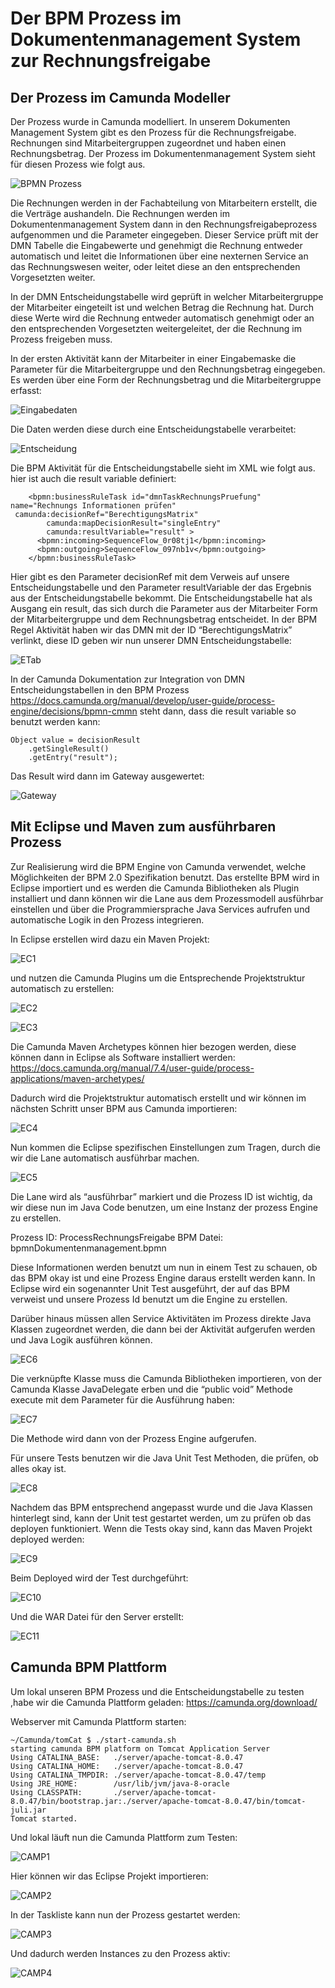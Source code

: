 # Der BPM Prozess im Dokumentenmanagement System zur Rechnungsfreigabe

## Der Prozess im Camunda Modeller

Der Prozess wurde in Camunda modelliert.
In unserem Dokumenten Management System gibt es den Prozess für die Rechnungsfreigabe.
Rechnungen sind Mitarbeitergruppen zugeordnet und haben einen Rechnungsbetrag.
Der Prozess im Dokumentenmanagement System sieht für diesen Prozess wie folgt aus.

![BPMN Prozess](https://lh6.googleusercontent.com/9wuYTo9RGWv4L_YIIYld_keVKktLVVGOjDwLdBsGm24R4QrRIYpOLUd_nSCjNYB3k-QAj_b0ZYTPXbgw35PkseGmbfFBk0jULfzZKhpQkMzqY0wqXmpgelbChCciVTT_QIHRPK6_)

Die Rechnungen werden in der Fachabteilung von Mitarbeitern erstellt, die die Verträge aushandeln.
Die Rechnungen werden im Dokumentenmanagement System dann in den Rechnungsfreigabeprozess aufgenommen und die Parameter eingegeben. 
Dieser Service prüft mit der DMN Tabelle die Eingabewerte und genehmigt die Rechnung entweder automatisch und leitet die Informationen über eine nexternen Service an das Rechnungswesen weiter, oder leitet diese an den entsprechenden Vorgesetzten weiter.


In der DMN Entscheidungstabelle wird geprüft in welcher Mitarbeitergruppe der Mitarbeiter eingeteilt ist und welchen Betrag die Rechnung hat.
Durch diese Werte wird die Rechnung entweder automatisch genehmigt oder an den entsprechenden Vorgesetzten weitergeleitet, der die Rechnung im Prozess freigeben muss.



In der ersten Aktivität kann der Mitarbeiter in einer Eingabemaske die Parameter für die Mitarbeitergruppe und den Rechnungsbetrag eingegeben.
Es werden über eine Form der Rechnungsbetrag und die Mitarbeitergruppe erfasst:

![Eingabedaten](https://lh6.googleusercontent.com/P61YSwPs15HxTZSYxo-UQhMfgyxjIIEix509KAdVLXTUwJiITCKfOdMOsJc7mDzG_v8yqgVfl96WztXLN6Vm_z5ED0HIfX-I2jdf-B9Hal4tgOk4zRziS3BdpLsYVMg4HXocRQ94)

Die Daten werden diese durch eine Entscheidungstabelle verarbeitet:

![Entscheidung](https://lh5.googleusercontent.com/JpDQ1Qo302k516K4B-4flxTWRmhj6eZ1JH2NhD-oI6LSjSMeeLRCgf_1XSMQVUMyxSsPMK1ObLLw6FrgG8QcUBPiM2bYczGohtGjvGcG-aqc-s-xfj9EXMETxWfmSQUpOZNW7gPT)


Die BPM Aktivität für die Entscheidungstabelle sieht im XML wie folgt aus.
hier ist auch die result variable definiert:
```
    <bpmn:businessRuleTask id="dmnTaskRechnungsPruefung" name="Rechnungs Informationen prüfen" 
 camunda:decisionRef="BerechtigungsMatrix"
        camunda:mapDecisionResult="singleEntry"
        camunda:resultVariable="result" >
      <bpmn:incoming>SequenceFlow_0r08tj1</bpmn:incoming>
      <bpmn:outgoing>SequenceFlow_097nb1v</bpmn:outgoing>
    </bpmn:businessRuleTask>
```
Hier gibt es den Parameter decisionRef mit dem Verweis auf unsere Entscheidungstabelle und den Parameter resultVariable der das Ergebnis aus der Entscheidungstabelle bekommt.
Die Entscheidungstabelle hat als Ausgang ein result, das sich durch die Parameter aus der Mitarbeiter Form der Mitarbeitergruppe und dem Rechnungsbetrag entscheidet.
In der BPM Regel Aktivität haben wir das DMN mit der ID “BerechtigungsMatrix” verlinkt, diese ID geben wir nun unserer DMN Entscheidungstabelle:

![ETab](https://lh4.googleusercontent.com/Mqkn2indEdQOEc7-FsDjwqiEu4CYIdc1FMjFg5ANC48Q8hqmFHSV3O4gQC0NnGJ_ObSDE0mdjwYFNrjypIT6CICpiefyM2qsnb7GO_p9hJtrOBopTsQNNWIQug6TTOLilVuYCAD3)

In der Camunda Dokumentation zur Integration von DMN Entscheidungstabellen in den BPM Prozess
https://docs.camunda.org/manual/develop/user-guide/process-engine/decisions/bpmn-cmmn
steht dann, dass die result variable so benutzt werden kann:
```
Object value = decisionResult
  	.getSingleResult()
  	.getEntry("result");
```
Das Result wird dann im Gateway ausgewertet:

![Gateway](https://lh5.googleusercontent.com/mgh-Nqz17JsSVZ_d8to5dhqJzyeSo2URDKWjqLaDKaAexXmKpJ8CwheuxDMV8OoZ6B_9ytxbKKCQfK28vLG-forPdAH83Wtmj1WfUGXPXEfo0WuSrUSnFwL9BidP0sDygiDUEuwV)



## Mit Eclipse und Maven zum ausführbaren Prozess

Zur Realisierung wird die BPM Engine von Camunda verwendet, welche Möglichkeiten der BPM 2.0 Spezifikation benutzt. Das erstellte BPM wird in Eclipse importiert und es werden die Camunda Bibliotheken als Plugin installiert und dann können wir die Lane aus dem Prozessmodell ausführbar einstellen und über die Programmiersprache Java Services aufrufen und automatische Logik in den Prozess integrieren.

In Eclipse erstellen wird dazu ein Maven Projekt:

![EC1](https://lh4.googleusercontent.com/Wc4XssYeKhAAwGS6WgWEY7xFsCRfSBBNGcEkCqPonjHAbhL8ngjc_hwjrrgdQ5-y-hEIOQbQkydFsz-M79AE_t7HjZsR8MLEyy_XmUnkMhz5M2Jq7u27RbcsQngM41guD90lTdVR)

und nutzen die Camunda Plugins um die Entsprechende Projektstruktur automatisch zu erstellen:

![EC2](https://lh6.googleusercontent.com/IpRmohPNIHj__E3uEYzU8KYHAp_blH-IsESByQKnuPHi9faqOihE6Ja61X50tv9G1hX_GKtcr7ehaN6G-QWvwH9lhf6YDya5Z7bbjttbjCw0m6yG5mPZBvRi7gRfLAbpVNMD4kwf)

![EC3](https://lh6.googleusercontent.com/Yc3AHgLTdEKVOLY4Lu0WMyl9PZPKi0AZksNNZixT-G7_94eDORyNxN1SRIa8fD-S8W88cx_K3KLmOhUVQ7tOn6G9uF8gkZV6J4ozzWG-bc2PbwgVmb8f-XXLs3amMkM6DrpVDwW5)

Die Camunda Maven Archetypes können hier bezogen werden, diese können dann in Eclipse als Software installiert werden:
https://docs.camunda.org/manual/7.4/user-guide/process-applications/maven-archetypes/

Dadurch wird die Projektstruktur automatisch erstellt und wir können im nächsten Schritt unser BPM aus Camunda importieren:

![EC4](https://lh5.googleusercontent.com/K5yCmAfHCtxSKAn7lzLwxu7VKXbGDvm_GOb9NZGlL5bv9AgSnlPo4mXolKCTMOI0nbLlzXUFFHUJcQVbKHYP6rHVhIT2mVUqldnQ8xiQfd1Q48mOaBgs4ApxvURnoeWaMo7-5znu)


Nun kommen die Eclipse spezifischen Einstellungen zum Tragen, durch die wir die Lane automatisch ausführbar machen.

![EC5](https://lh5.googleusercontent.com/mtaJx2m-c-XT5cDGEmITf3fwDWfq1bRDQHjB0PAECiOvrkfXBHX1yv9WnV7UlDiuNNmxgi64t6yp5dRcSCt2VBkqR7PVVhvZx2LfKlfzijiDFZFHlYVNS-NzFKZozuJwoJT7BJIA)

Die Lane wird als “ausführbar” markiert und die Prozess ID ist wichtig, da wir diese nun im Java Code benutzen, um eine Instanz der prozess Engine zu erstellen.

Prozess ID: ProcessRechnungsFreigabe
BPM Datei: bpmnDokumentenmanagement.bpmn

Diese Informationen werden benutzt um nun in einem Test zu schauen, ob das BPM okay ist und eine Prozess Engine daraus erstellt werden kann. In Eclipse wird ein sogenannter Unit Test ausgeführt, der auf das BPM verweist und unsere Prozess Id benutzt um die Engine zu erstellen.


Darüber hinaus müssen allen Service Aktivitäten im Prozess direkte Java Klassen zugeordnet werden, die dann bei der Aktivität aufgerufen werden und Java Logik ausführen können.

![EC6](https://lh5.googleusercontent.com/sJ-0WpWPOIRCF1fGxFKvc3qVVbg56hqR5naJwZicrOuiZZnEntQ96UrgVOLGrcbazdjLv6eenPactfxWW3ObVAq73dOdfhP0ZbcUS9uEKMAkC5D86Fa0Jyzfifzx406kmEIlRrud)


Die verknüpfte Klasse muss die Camunda Bibliotheken importieren, von der Camunda Klasse JavaDelegate erben und die “public void” Methode execute mit dem Parameter für die Ausführung haben:

![EC7](https://lh4.googleusercontent.com/MhgXZhN8T7RZWqX7WwPlZipWWFUx27lP28jz1GFSnJ6BEs0P824e91sKyP7Yhu8-Fzu1d8b0pzimTIs-rPi32A-v3f_jY5O_JcPLjVNv9Sx2VfT_IgsDcdQKwYcHUkf6tWxjdYkw)

Die Methode wird dann von der Prozess Engine aufgerufen.



Für unsere Tests benutzen wir die Java Unit Test Methoden, die prüfen, ob alles okay ist.

![EC8](https://lh3.googleusercontent.com/I7z0XtfmjSr9N8k7btSqQ327YaQSeMP2tsgGq07zc_BtMe082HuA-HKKeKqZHQl9RhWN1qTkrOEENRAkL0__8_U4b2USlLO_kFiKMc27jciYEkyqbWp4EltBCcclv8CwNTcfJYws)

Nachdem das BPM entsprechend angepasst wurde und die Java Klassen hinterlegt sind, kann der Unit test gestartet werden, um zu prüfen ob das deployen funktioniert.
Wenn die Tests okay sind, kann das Maven Projekt deployed werden:

![EC9](https://lh5.googleusercontent.com/cO5jQzYj7rpCJ-4KupftYpCJHA5lrCswWY_d9JzsLfcEDdmnK_Sj9wr8_PDypWIRBBTT1j4GeBLgGmYFlz91LY4oXYFHSDlTAqH7PGRp3n8t_0HViyvLfbhxH_sZcaJFIc8kp53N)

Beim Deployed wird der Test durchgeführt:

![EC10](https://lh5.googleusercontent.com/yeMKWac0ZtzDVW6E0f9ncR509pgM3HXooiFrzVbJO6G5NVIr0hjb-oMOTcd46mcGgz6Qnl7uOuyqxz_S95UBK7uLPG4qdQy_-It6mcL0ZkVJJeb1N9KvNGeNS50VD8pf_GKA_7hC)

Und die WAR Datei für den Server erstellt:

![EC11](https://lh5.googleusercontent.com/_PuhrLKXiDqxzL5CQWZnL-QsZrCmCKmIiaxAwFg8SoWUdjjyiml8M7sBnWr-HfCAeGpRAbpPVDy8ukUptM54fdY-xgO-iKkFV6pMM-amRnifvMoJQ37W8xZdpBIFaYfamlyZ21Ls)



## Camunda BPM Plattform

Um lokal unseren BPM Prozess und die Entscheidungstabelle zu testen ,habe wir die Camunda Plattform geladen:
https://camunda.org/download/

Webserver mit Camunda Plattform starten:
```
~/Camunda/tomCat $ ./start-camunda.sh 
starting camunda BPM platform on Tomcat Application Server
Using CATALINA_BASE:   ./server/apache-tomcat-8.0.47
Using CATALINA_HOME:   ./server/apache-tomcat-8.0.47
Using CATALINA_TMPDIR: ./server/apache-tomcat-8.0.47/temp
Using JRE_HOME:        /usr/lib/jvm/java-8-oracle
Using CLASSPATH:       ./server/apache-tomcat-8.0.47/bin/bootstrap.jar:./server/apache-tomcat-8.0.47/bin/tomcat-juli.jar
Tomcat started.
```

Und lokal läuft nun die Camunda Plattform zum Testen:

![CAMP1](https://lh5.googleusercontent.com/Nc9p9sB8dWyivdogYjCIAT9IbB7CVhvhdXTYN40NjhRRmOxliVhb_qM8No8GN9v-mdgCtIcBWpq5SHhx-KGJHkvHVFaW0-AgIijqjCy-G1eJN97bJEAEtb1NULrHyXX1uGjf_Twf)

Hier können wir das Eclipse Projekt importieren:

![CAMP2](https://lh4.googleusercontent.com/yLHflabs1i1E35M9mI7qY1FBi1gZjIEZ8JvdKpwFvzjyE7dkIAXO8m5XDNjCVtcNcmvSpINGz4CtwzbyBClSrBowHnERWnOTqSJlK4dalaVZwchm1blKh6bReMyiWdjaWeyahNji)

In der Taskliste kann nun der Prozess gestartet werden:

![CAMP3](https://lh5.googleusercontent.com/zJJs4anBBjKWCgyI6yxhW2Vg_2FNoA3Xc1h10wXxZYTO0aqsK0hmt2Plhkcl_suw8Dt2XGbwm18zGT2CG9cCHc5leA8vWy_Yf7NIXdJck6fLFvYng8QEyCILWO3Y1o5z79C76BwY)

Und dadurch werden Instances zu den Prozess aktiv:

![CAMP4](https://lh6.googleusercontent.com/S9uTRJAXKbmL5BEXaT2RLjONkqRECBkMCeGqQWmuhtI-UYDdWnkW03I1p2kUnrTmEgDnV8stq6tRejeQ4z74Tg3eFL-KO_3-Dw-XGrVZF5pumPlhsXwUMSLaG0zE5t5IBh-VDg3R)


